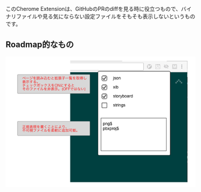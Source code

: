 このCherome Extensionは、GitHubのPRのdiffを見る時に役立つもので、バイナリファイルや見る気にならない設定ファイルをそもそも表示しないというものです。

## Roadmap的なもの
<img align="left" src="https://github.com/ayakix/GitHubDiffIgnore/blob/master/roadmap.png?raw=true" width="600">
